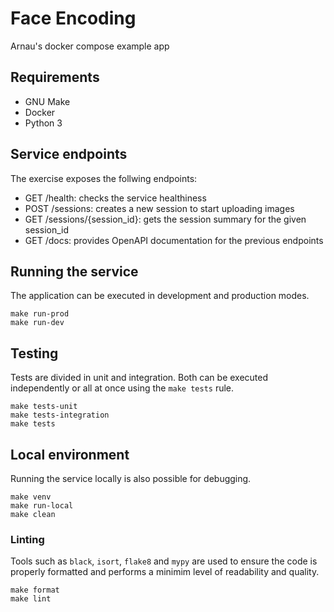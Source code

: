 # Face Encoding 

Arnau's docker compose example app

## Requirements

- GNU Make
- Docker
- Python 3

## Service endpoints

The exercise exposes the follwing endpoints:

- GET   /health: checks the service healthiness
- POST  /sessions: creates a new session to start uploading images
- GET   /sessions/{session_id}: gets the session summary for the given session_id
- GET   /docs: provides OpenAPI documentation for the previous endpoints

## Running the service

The application can be executed in development and production modes.

```
make run-prod
make run-dev
```

## Testing

Tests are divided in unit and integration. Both can be executed independently or all at once using the `make tests` rule.

```
make tests-unit
make tests-integration
make tests
```

## Local environment

Running the service locally is also possible for debugging.

```
make venv
make run-local
make clean
```

### Linting

Tools such as `black`, `isort`, `flake8` and `mypy` are used to ensure the code is properly formatted and performs a minimim level of readability and quality.

```
make format
make lint
```
